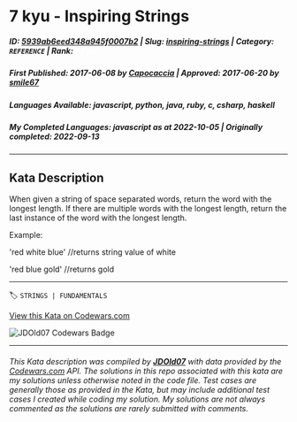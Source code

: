 # 7 kyu - Inspiring Strings

##### **ID**: [5939ab6eed348a945f0007b2](https://www.codewars.com/kata/5939ab6eed348a945f0007b2) | **Slug**: [inspiring-strings](https://www.codewars.com/kata/5939ab6eed348a945f0007b2) | **Category**: `REFERENCE` | **Rank**: <span style="color:white">7 kyu</span>

##### **First Published**: 2017-06-08 ***by*** [Capocaccia](https://www.codewars.com/users/Capocaccia) | **Approved**: 2017-06-20 ***by*** [smile67](https://www.codewars.com/users/smile67)

##### **Languages Available**: javascript, python, java, ruby, c, csharp, haskell

##### **My Completed Languages**: javascript ***as at*** 2022-10-05 | **Originally completed**: 2022-09-13

---

## Kata Description


When given a string of space separated words, return the word with the longest length.  If there are multiple words with the longest length, return the last instance of the word with the longest length.





Example: 



'red white blue' //returns string value of white





'red blue gold' //returns gold

---


🏷 `STRINGS | FUNDAMENTALS`


[View this Kata on Codewars.com](https://www.codewars.com/kata/5939ab6eed348a945f0007b2)

![](https://www.codewars.com/users/jdold07/badges/large "JDOld07 Codewars Badge")

---

###### *This Kata description was compiled by [**JDOld07**](https://tpstech.dev) with data provided by the [Codewars.com](https://www.codewars.com) API.  The solutions in this repo associated with this kata are my solutions unless otherwise noted in the code file.  Test cases are generally those as provided in the Kata, but may include additional test cases I created while coding my solution.  My solutions are not always commented as the solutions are rarely submitted with comments.*
